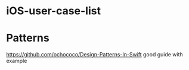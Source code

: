 # iOS-user-case-list

# Patterns
https://github.com/ochococo/Design-Patterns-In-Swift good guide with example
